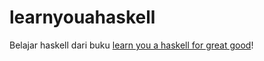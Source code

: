 # learnyouahaskell

Belajar haskell dari buku [learn you a haskell for great good](http://learnyouahaskell.com/)!
